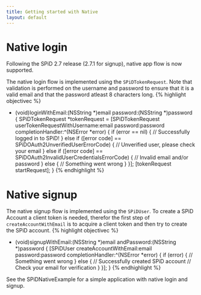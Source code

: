 ```yaml
---
title: Getting started with Native
layout: default
---
```

Native login
============
Following the SPiD 2.7 release (2.7.1 for signup), native app flow is now supported.

The native login flow is implemented using the `SPiDTokenRequest`. Note that validation is performed on the username and password to ensure that it is a valid email and that the password atleast 8 characters long.
{% highlight objectivec %}
- (void)loginWithEmail:(NSString *)email password:(NSString *)password {
    SPiDTokenRequest *tokenRequest = [SPiDTokenRequest userTokenRequestWithUsername:email password:password completionHandler:^(NSError *error) {
        if (error == nil) {
            // Successfully logged in to SPiD!
        } else if ([error code] == SPiDOAuth2UnverifiedUserErrorCode) {
            // Unverified user, please check your email
        } else if ([error code] == SPiDOAuth2InvalidUserCredentialsErrorCode) {
            // Invalid email and/or password
        } else {
            // Something went wrong
        }
    }];
    [tokenRequest startRequest];
}
{% endhighlight %}

Native signup
=============
The native signup flow is implemented using the `SPiDUser`. To create a SPiD Account a client token is needed, therefor the first step of `createAccountWithEmail` is to acquire a client token and then try to create the SPiD account. 
{% highlight objectivec %}
- (void)signupWithEmail:(NSString *)email andPassword:(NSString *)password {
    [SPiDUser createAccountWithEmail:email password:password completionHandler:^(NSError *error) {
        if (error) {
            // Something went wrong
        } else {
            // Successfully created SPiD account
            // Check your email for verification
        }
    }];
}
{% endhighlight %}

See the SPiDNativeExample for a simple application with native login and signup.
